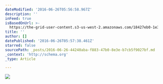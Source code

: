 ```yaml
---
dateModified: '2016-06-26T05:56:58.967Z'
description: ''
inFeed: true
isBasedOnUrl: >-
  https://the-grid-user-content.s3-us-west-2.amazonaws.com/18427eb0-1e3f-48d4-8ba9-175b36b47147.jpg
title: ''
author: []
datePublished: '2016-06-26T05:57:38.461Z'
starred: false
sourcePath: _posts/2016-06-26-44240aba-f883-47b0-8e3e-b7cb5f9027bf.md
_context: 'http://schema.org'
_type: Article

---
```

![](https://the-grid-user-content.s3-us-west-2.amazonaws.com/18427eb0-1e3f-48d4-8ba9-175b36b47147.jpg)